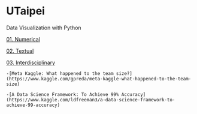 # UTaipei
Data Visualization with Python

[01. Numerical](http://www.randalolson.com/2015/07/14/rethinking-the-population-pyramid/)

[02. Textual]()

[03. Interdisciplinary]()
	
	-[Meta Kaggle: What happened to the team size?](https://www.kaggle.com/gpreda/meta-kaggle-what-happened-to-the-team-size)
	
	-[A Data Science Framework: To Achieve 99% Accuracy](https://www.kaggle.com/ldfreeman3/a-data-science-framework-to-achieve-99-accuracy)